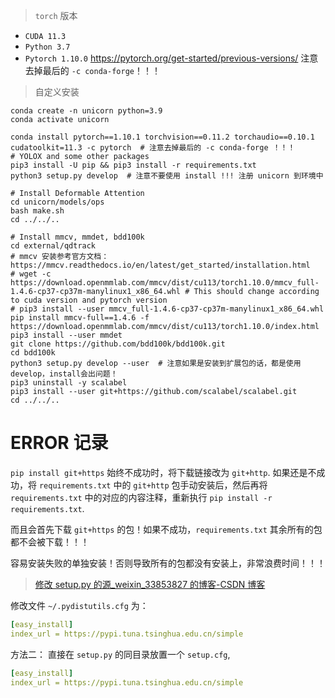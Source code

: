 > `torch` 版本

-   `CUDA 11.3`
-   `Python 3.7`
-   `Pytorch 1.10.0`
    https://pytorch.org/get-started/previous-versions/
    注意去掉最后的 `-c conda-forge`！！！

> 自定义安装

```shell
conda create -n unicorn python=3.9
conda activate unicorn

conda install pytorch==1.10.1 torchvision==0.11.2 torchaudio==0.10.1 cudatoolkit=11.3 -c pytorch  # 注意去掉最后的 -c conda-forge ！！！
# YOLOX and some other packages
pip3 install -U pip && pip3 install -r requirements.txt
python3 setup.py develop  # 注意不要使用 install !!! 注册 unicorn 到环境中

# Install Deformable Attention
cd unicorn/models/ops
bash make.sh
cd ../../..

# Install mmcv, mmdet, bdd100k
cd external/qdtrack
# mmcv 安装参考官方文档：https://mmcv.readthedocs.io/en/latest/get_started/installation.html
# wget -c https://download.openmmlab.com/mmcv/dist/cu113/torch1.10.0/mmcv_full-1.4.6-cp37-cp37m-manylinux1_x86_64.whl # This should change according to cuda version and pytorch version
# pip3 install --user mmcv_full-1.4.6-cp37-cp37m-manylinux1_x86_64.whl
pip install mmcv-full==1.4.6 -f https://download.openmmlab.com/mmcv/dist/cu113/torch1.10.0/index.html
pip3 install --user mmdet
git clone https://github.com/bdd100k/bdd100k.git
cd bdd100k
python3 setup.py develop --user  # 注意如果是安装到扩展包的话，都是使用 develop，install会出问题！
pip3 uninstall -y scalabel
pip3 install --user git+https://github.com/scalabel/scalabel.git
cd ../../..
```

# ERROR 记录

`pip install git+https` 始终不成功时，将下载链接改为 `git+http`.
如果还是不成功，将 `requirements.txt` 中的 `git+http` 包手动安装后，然后再将 `requirements.txt` 中的对应的内容注释，重新执行 `pip install -r requirements.txt`.

而且会首先下载 `git+https` 的包！如果不成功，`requirements.txt` 其余所有的包都不会被下载！！！

容易安装失败的单独安装！否则导致所有的包都没有安装上，非常浪费时间！！！

> [修改 setup.py 的源\_weixin_33853827 的博客-CSDN 博客](https://blog.csdn.net/weixin_33853827/article/details/85745938)

修改文件 `~/.pydistutils.cfg` 为：

```yaml
[easy_install]
index_url = https://pypi.tuna.tsinghua.edu.cn/simple
```

方法二：
直接在 `setup.py` 的同目录放置一个 `setup.cfg`,

```yaml
[easy_install]
index_url = https://pypi.tuna.tsinghua.edu.cn/simple
```
